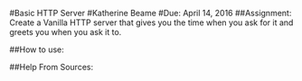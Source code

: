 #Basic HTTP Server
#Katherine Beame
#Due: April 14, 2016
##Assignment:
Create a Vanilla HTTP server that gives you the time when you ask for it and greets you when you ask it to.

##How to use:

##Help From Sources:
